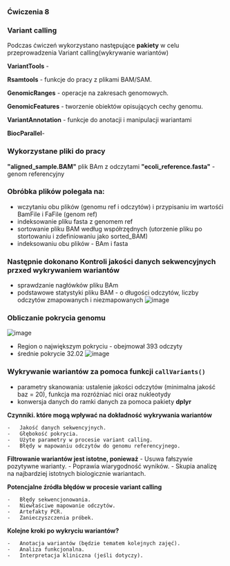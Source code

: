### Ćwiczenia 8 
### Variant calling

Podczas ćwiczeń wykorzystano następujące **pakiety** w celu przeprowadzenia Variant calling(wykrywanie wariantów)

**VariantTools** -

**Rsamtools** - funkcje do pracy z plikami BAM/SAM.

**GenomicRanges** - operacje na zakresach genomowych.

**GenomicFeatures** -  tworzenie obiektów opisujących cechy genomu.

**VariantAnnotation** -  funkcje do anotacji i manipulacji wariantami

**BiocParallel**- 



### Wykorzystane pliki do pracy 

 **"aligned_sample.BAM"**  plik BAm z odczytami 
 **"ecoli_reference.fasta"** - genom referencyjny 


### Obróbka plików polegała na:
- wczytaniu obu plików (genomu ref i odczytów) i przypisaniu im wartośći BamFile i FaFile (genom ref)
- indeksowanie pliku fasta z genomem ref
- sortowanie pliku BAM według współrzędnych (utorzenie pliku po stortowaniu i zdefiniowaniu jako sorted_BAM)
- indeksowaniu obu plików - BAm i fasta

### Następnie dokonano Kontroli jakości danych sekwencyjnych przxed wykrywaniem wariantów 
- sprawdzanie nagłówków pliku BAm
- podstawowe statystyki pliku BAM - o długości odczytów, liczby odczytów zmapowanych i niezmapowanych 
![image](https://github.com/user-attachments/assets/97713a10-d778-4ea0-a4f3-ad1fb9d6a0b9)

### Obliczanie pokrycia genomu 
![image](https://github.com/user-attachments/assets/f4fc2cc4-66e7-4e14-a376-b9ba9ba59de4)
- Region o największym pokryciu - obejmował 393 odczyty
- średnie pokrycie 32.02 
![image](https://github.com/user-attachments/assets/54e75cd7-a2a3-4f46-a106-49cada9e2df7)

### Wykrywanie wariantów za pomoca funkcji `callVariants()`
- parametry skanowania: ustalenie jakości odczytów (minimalna jakość baz = 20), funkcja ma rozróżniać nici oraz nukleotydy
- konwersja danych do ramki danych za pomoca pakiety **dplyr** 



 **Czynniki. które mogą wpływać na dokładność wykrywania wariantów**

    -   Jakość danych sekwencyjnych.
    -   Głębokość pokrycia.
    -   Użyte parametry w procesie variant calling.
    -   Błędy w mapowaniu odczytów do genomu referencyjnego.

 **Filtrowanie wariantów jest istotne, ponieważ**
    -   Usuwa fałszywie pozytywne warianty.
    -   Poprawia wiarygodność wyników.
    -   Skupia analizę na najbardziej istotnych biologicznie wariantach.

**Potencjalne źródła błędów w procesie variant calling**

    -   Błędy sekwencjonowania.
    -   Niewłaściwe mapowanie odczytów.
    -   Artefakty PCR.
    -   Zanieczyszczenia próbek.

**Kolejne kroki po wykryciu wariantów?**

    -   Anotacja wariantów (będzie tematem kolejnych zajęć).
    -   Analiza funkcjonalna.
    -   Interpretacja kliniczna (jeśli dotyczy).
